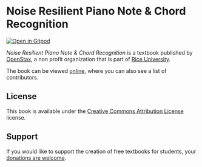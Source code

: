 # Noise Resilient Piano Note & Chord Recognition

[![Open in Gitpod](https://gitpod.io/button/open-in-gitpod.svg)](https://gitpod.io/from-referrer/)

_Noise Resilient Piano Note & Chord Recognition_ is a textbook published by [OpenStax](https://openstax.org/), a non profit organization that is part of [Rice University](https://www.rice.edu/).

The book can be viewed [online](https://github.com/cnx-user-books/cnxbook-noise-resilient-piano-note-chord-recognition/releases/latest), where you can also see a list of contributors.

## License
This book is available under the [Creative Commons Attribution License](./LICENSE) license.

## Support
If you would like to support the creation of free textbooks for students, your [donations are welcome](https://riceconnect.rice.edu/donation/support-openstax-banner).
